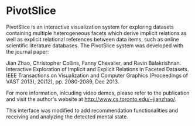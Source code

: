 PivotSlice
========

PivotSlice is an interactive visualization system for exploring datasets containing multiple heterogeneous facets which derive implicit relations as well as explicit relational references between data items, such as online scientific literature databases. The PivotSlice system was developed with the journal paper:

Jian Zhao, Christopher Collins, Fanny Chevalier, and Ravin Balakrishnan. Interactive Exploration of Implicit and Explicit Relations in Faceted Datasets. IEEE Transactions on Visualization and Computer Graphics (Proceedings of VAST 2013), 20(12), pp. 2080-2089, Dec 2013.

For more information, inlcuding video demos, please refer to the publication and visit the author's website at http://www.cs.toronto.edu/~jianzhao/.

This interface was modified to add recommendation functionalities and receiving and analyzing the detected mental state.
